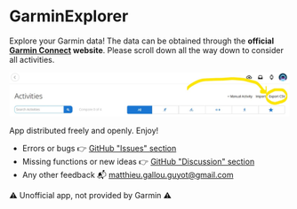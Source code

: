 # GarminExplorer
 Explore your Garmin data! The data can be obtained through the **official [Garmin Connect](https://connect.garmin.com/modern/activities) website**. Please scroll down all the way down to consider all activities.  


![Garmin Connect](https://github.com/MatthieuGG/GarminExplorer/blob/main/images/Screenshot%202024-11-26%20093640.jpg?raw=true)


App distributed freely and openly. Enjoy!  
- Errors or bugs 👉 [GitHub "Issues" section](https://github.com/MatthieuGG/GarminExplorer/issues)  
- Missing functions or new ideas 👉 [GitHub "Discussion" section](https://github.com/MatthieuGG/GarminExplorer/discussions)  
- Any other feedback 📬 [matthieu.gallou.guyot@gmail.com](mailto:matthieu.gallou.guyot@gmail.com)  
  

⚠️ Unofficial app, not provided by Garmin ⚠️